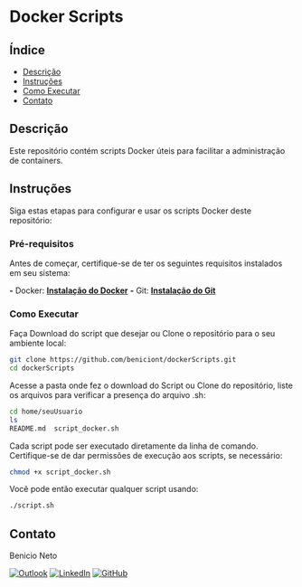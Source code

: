 # Docker Scripts

## Índice

- [Descrição](#descrição)
- [Instruções](#instruções)
- [Como Executar](#como-executar)
- [Contato](#contato)

## Descrição

Este repositório contém scripts Docker úteis para facilitar a administração de containers.

## Instruções

Siga estas etapas para configurar e usar os scripts Docker deste repositório:

### Pré-requisitos

Antes de começar, certifique-se de ter os seguintes requisitos instalados em seu sistema:

**-** Docker: [**Instalação do Docker**](**https://docs.docker.com/get-docker/**)
**-** Git: [**Instalação do Git**](**https://git-scm.com/book/en/v2/Getting-Started-Installing-Git**`)

### Como Executar

Faça Download do script que desejar ou Clone o repositório para o seu ambiente local:

```bash
git clone https://github.com/beniciont/dockerScripts.git
cd dockerScripts
```

Acesse a pasta onde fez o download do Script ou Clone do repositório, liste os arquivos para verificar a presença do arquivo .sh:

```bash
cd home/seuUsuario
ls
README.md  script_docker.sh
```

Cada script pode ser executado diretamente da linha de comando. Certifique-se de dar permissões de execução aos scripts, se necessário:

```bash
chmod +x script_docker.sh
```

Você pode então executar qualquer script usando:

```bash
./script.sh
```

## Contato

Benicio Neto

[![Outlook](https://img.shields.io/badge/Email-000?style=for-the-badge&logo=microsoft-outlook&logoColor=0078D4)](mailto:benicio.neto@outlook.com)
[![LinkedIn](https://img.shields.io/badge/LinkedIn-000?style=for-the-badge&logo=linkedin&logoColor=0E76A8)](https://www.linkedin.com/in/benicio-neto/)
[![GitHub](https://img.shields.io/badge/GitHub-000?style=for-the-badge&logo=github&logoColor=white)](https://github.com/beniciont)

